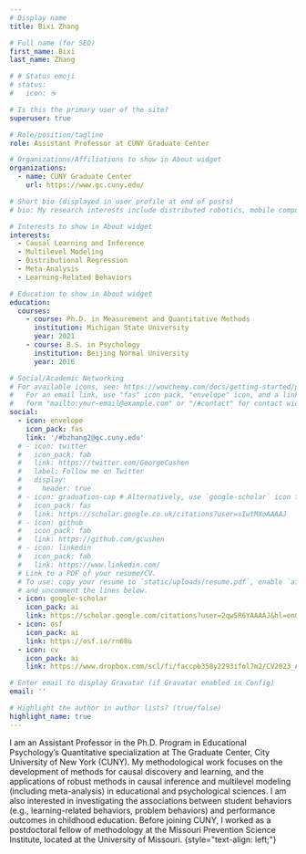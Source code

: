 ```yaml
---
# Display name
title: Bixi Zhang

# Full name (for SEO)
first_name: Bixi
last_name: Zhang

# # Status emoji
# status:
#   icon: ☕️

# Is this the primary user of the site?
superuser: true

# Role/position/tagline
role: Assistant Professor at CUNY Graduate Center

# Organizations/Affiliations to show in About widget
organizations:
  - name: CUNY Graduate Center
    url: https://www.gc.cuny.edu/

# Short bio (displayed in user profile at end of posts)
# bio: My research interests include distributed robotics, mobile computing and programmable matter.

# Interests to show in About widget
interests:
  - Causal Learning and Inference
  - Multilevel Modeling
  - Distributional Regression
  - Meta-Analysis
  - Learning-Related Behaviors

# Education to show in About widget
education:
  courses:
    - course: Ph.D. in Measurement and Quantitative Methods
      institution: Michigan State University
      year: 2021
    - course: B.S. in Psychology
      institution: Beijing Normal University
      year: 2016

# Social/Academic Networking
# For available icons, see: https://wowchemy.com/docs/getting-started/page-builder/#icons
#   For an email link, use "fas" icon pack, "envelope" icon, and a link in the
#   form "mailto:your-email@example.com" or "/#contact" for contact widget.
social:
  - icon: envelope
    icon_pack: fas
    link: '/#bzhang2@gc.cuny.edu'
  # - icon: twitter
  #   icon_pack: fab
  #   link: https://twitter.com/GeorgeCushen
  #   label: Follow me on Twitter
  #   display:
  #     header: true
  # - icon: graduation-cap # Alternatively, use `google-scholar` icon from `ai` icon pack
  #   icon_pack: fas
  #   link: https://scholar.google.co.uk/citations?user=sIwtMXoAAAAJ
  # - icon: github
  #   icon_pack: fab
  #   link: https://github.com/gcushen
  # - icon: linkedin
  #   icon_pack: fab
  #   link: https://www.linkedin.com/
  # Link to a PDF of your resume/CV.
  # To use: copy your resume to `static/uploads/resume.pdf`, enable `ai` icons in `params.yaml`,
  # and uncomment the lines below.
  - icon: google-scholar
    icon_pack: ai
    link: https://scholar.google.com/citations?user=2qw5R6YAAAAJ&hl=en&oi=ao
  - icon: osf
    icon_pack: ai
    link: https://osf.io/rn68u
  - icon: cv
    icon_pack: ai
    link: https://www.dropbox.com/scl/fi/faccpb358y2293ifol7m2/CV2023_AP_pub.pdf?rlkey=ztv3htdpdaschhubou9nl76kg&dl=0

# Enter email to display Gravatar (if Gravatar enabled in Config)
email: ''

# Highlight the author in author lists? (true/false)
highlight_name: true
---
```


I am an Assistant Professor in the Ph.D. Program in Educational Psychology’s Quantitative specialization at The Graduate Center, City University of New York (CUNY). My methodological work focuses on the development of methods for causal discovery and learning, and the applications of robust methods in causal inference and multilevel modeling (including meta-analysis) in educational and psychological sciences. I am also interested in investigating the associations between student behaviors (e.g., learning-related behaviors, problem behaviors) and performance outcomes in childhood education. Before joining CUNY, I worked as a postdoctoral fellow of methodology at the Missouri Prevention Science Institute, located at the University of Missouri.
{style="text-align: left;"}
